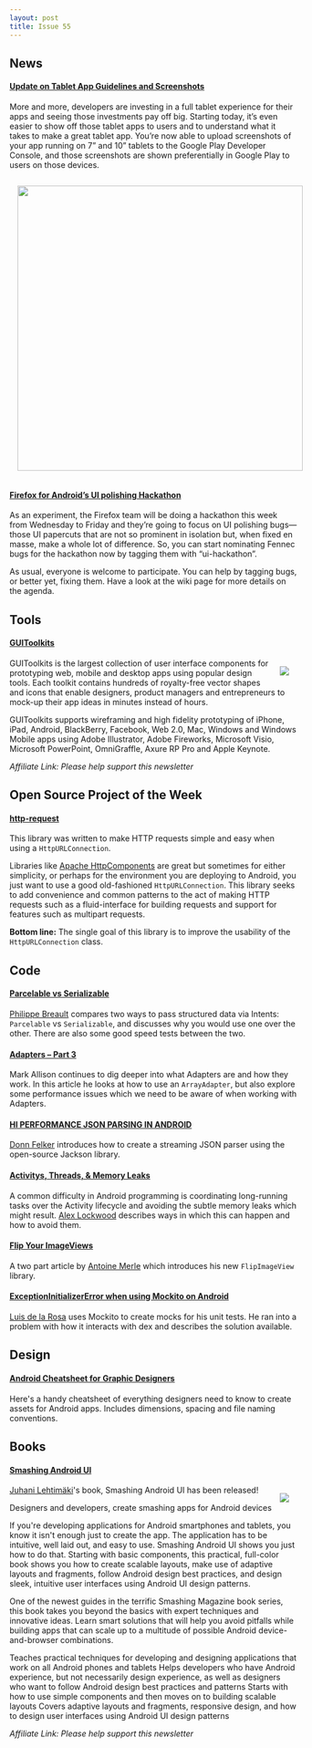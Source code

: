 ```yaml
---
layout: post
title: Issue 55
---
```

## News

#### [Update on Tablet App Guidelines and Screenshots](http://android-developers.blogspot.com/2013/04/update-on-tablet-app-guidelines-and.html)
More and more, developers are investing in a full tablet experience for their apps and seeing those investments pay off big. Starting today, it’s even easier to show off those tablet apps to users and to understand what it takes to make a great tablet app. You’re now able to upload screenshots of your app running on 7” and 10” tablets to the Google Play Developer Console, and those screenshots are shown preferentially in Google Play to users on those devices.

<img src="http://3.bp.blogspot.com/-XBN92CKxpaI/UW2VPfuCDrI/AAAAAAAACFU/rdXScleTb7Q/s1600/screenshots-example.jpeg" style="width:500px; margin: 1em;" />

#### [Firefox for Android’s UI polishing Hackathon](http://lucasr.org/2013/04/22/firefox-for-androids-ui-polishing-hackathon/)
As an experiment, the Firefox team will be doing a hackathon this week from Wednesday to Friday and they’re going to focus on UI polishing bugs—those UI papercuts that are not so prominent in isolation but, when fixed en masse, make a whole lot of difference. So, you can start nominating Fennec bugs for the hackathon now by tagging them with “ui-hackathon”.

As usual, everyone is welcome to participate. You can help by tagging bugs, or better yet, fixing them. Have a look at the wiki page for more details on the agenda.

## Tools

#### [GUIToolkits](http://bit.ly/GUIToolkits)
[<img src="http://s3.amazonaws.com/guitoolkits/img/complete/GU-Toolkits-Logo-Transparent.png" style="float: right; margin: 1em;" />](http://guitoolkits.com)

GUIToolkits is the largest collection of user interface components for prototyping web, mobile and desktop apps using popular design tools. Each toolkit contains hundreds of royalty-free vector shapes and icons that enable designers, product managers and entrepreneurs to mock-up their app ideas in minutes instead of hours.

GUIToolkits supports wireframing and high fidelity prototyping of iPhone, iPad, Android, BlackBerry, Facebook, Web 2.0, Mac, Windows and Windows Mobile apps using Adobe Illustrator, Adobe Fireworks, Microsoft Visio, Microsoft PowerPoint, OmniGraffle, Axure RP Pro and Apple Keynote.

*Affiliate Link: Please help support this newsletter*

## Open Source Project of the Week

#### [http-request](https://github.com/kevinsawicki/http-request)
This library was written to make HTTP requests simple and easy when using a `HttpURLConnection`.

Libraries like [Apache HttpComponents](http://hc.apache.org) are great but sometimes
for either simplicity, or perhaps for the environment you are deploying to Android,
you just want to use a good old-fashioned `HttpURLConnection`.  This library seeks
to add convenience and common patterns to the act of making HTTP requests such as
a fluid-interface for building requests and support for features such as multipart
requests.

**Bottom line:** The single goal of this library is to improve the usability of the
`HttpURLConnection` class.


## Code

#### [Parcelable vs Serializable](http://www.developerphil.com/parcelable-vs-serializable/)
[Philippe Breault](https://plus.google.com/112494309429857640112) compares two ways to pass structured data via Intents: `Parcelable` vs `Serializable`, and discusses why you would use one over the other. There are also some good speed tests between the two.

#### [Adapters – Part 3](http://blog.stylingandroid.com/archives/1710)
Mark Allison continues to dig deeper into what Adapters are and how they work. In this article he looks at how to use an `ArrayAdapter`, but also explore some performance issues which we need to be aware of when working with Adapters.

#### [HI PERFORMANCE JSON PARSING IN ANDROID](http://blog.donnfelker.com/2013/04/15/hi-performance-json-parsing-in-android/)
[Donn Felker](https://plus.google.com/114746422988923214718) introduces how to create a streaming JSON parser using the open-source Jackson library.

#### [Activitys, Threads, & Memory Leaks](http://www.androiddesignpatterns.com/2013/04/activitys-threads-memory-leaks.html)
A common difficulty in Android programming is coordinating long-running tasks over the Activity lifecycle and avoiding the subtle memory leaks which might result. [Alex Lockwood](https://plus.google.com/100751609891157863386) describes ways in which this can happen and how to avoid them.

#### [Flip Your ImageViews](http://castorflex.github.io/blog/2013/04/16/flip-your-imageviews/)
A two part article by [Antoine Merle](https://plus.google.com/108486473528609847558) which introduces his new `FlipImageView` library.

#### [ExceptionInitializerError when using Mockito on Android](http://www.luisdelarosa.com/2013/04/15/java-lang-exceptioninitializererror-when-using-mockito-on-android/)
[Luis de la Rosa](https://plus.google.com/102179788454815454009/posts) uses Mockito to create mocks for his unit tests. He ran into a problem with how it interacts with dex and describes the solution available.

## Design

#### [Android Cheatsheet for Graphic Designers](http://petrnohejl.github.io/Android-Cheatsheet-For-Graphic-Designers/)
Here's a handy cheatsheet of everything designers need to know to create assets for Android apps. Includes dimensions, spacing and file naming conventions.

## Books

#### [Smashing Android UI](http://amzn.to/SXEAgq)
<img src="http://ecx.images-amazon.com/images/I/516wgPrly9L._SL500_AA300_.jpg" style="float: right; margin: 1em;" /> 

[Juhani Lehtimäki](https://plus.google.com/102272971619910906878)'s book, Smashing Android UI has been released!

Designers and developers, create smashing apps for Android devices

If you're developing applications for Android smartphones and tablets, you know it isn't enough just to create the app. The application has to be intuitive, well laid out, and easy to use. Smashing Android UI shows you just how to do that. Starting with basic components, this practical, full-color book shows you how to create scalable layouts, make use of adaptive layouts and fragments, follow Android design best practices, and design sleek, intuitive user interfaces using Android UI design patterns.

One of the newest guides in the terrific Smashing Magazine book series, this book takes you beyond the basics with expert techniques and innovative ideas. Learn smart solutions that will help you avoid pitfalls while building apps that can scale up to a multitude of possible Android device-and-browser combinations.

Teaches practical techniques for developing and designing applications that work on all Android phones and tablets
Helps developers who have Android experience, but not necessarily design experience, as well as designers who want to follow Android design best practices and patterns
Starts with how to use simple components and then moves on to building scalable layouts
Covers adaptive layouts and fragments, responsive design, and how to design user interfaces using Android UI design patterns

*Affiliate Link: Please help support this newsletter*

